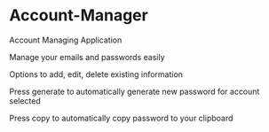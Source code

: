 # Account-Manager
Account Managing Application

Manage your emails and passwords easily

Options to add, edit, delete existing information

Press generate to automatically generate new password for account selected

Press copy to automatically copy password to your clipboard
